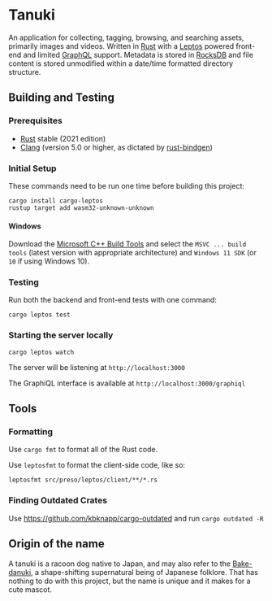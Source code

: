# Tanuki

An application for collecting, tagging, browsing, and searching assets, primarily images and videos. Written in [Rust](https://www.rust-lang.org) with a [Leptos](https://leptos.dev) powered front-end and limited [GraphQL](https://graphql.org) support. Metadata is stored in [RocksDB](https://rocksdb.org) and file content is stored unmodified within a date/time formatted directory structure.

## Building and Testing

### Prerequisites

* [Rust](https://www.rust-lang.org) stable (2021 edition)
* [Clang](https://clang.llvm.org) (version 5.0 or higher, as dictated by [rust-bindgen](https://github.com/rust-lang/rust-bindgen))

### Initial Setup

These commands need to be run one time before building this project:

```shell
cargo install cargo-leptos
rustup target add wasm32-unknown-unknown
```

#### Windows

Download the [Microsoft C++ Build Tools](https://visualstudio.microsoft.com/visual-cpp-build-tools/) and select the `MSVC ... build tools` (latest version with appropriate architecture) and `Windows 11 SDK` (or `10` if using Windows 10).

### Testing

Run both the backend and front-end tests with one command:

```shell
cargo leptos test
```

### Starting the server locally

```shell
cargo leptos watch
```

The server will be listening at `http://localhost:3000`

The GraphiQL interface is available at `http://localhost:3000/graphiql`

## Tools

### Formatting

Use `cargo fmt` to format all of the Rust code.

Use `leptosfmt` to format the client-side code, like so:

```shell
leptosfmt src/preso/leptos/client/**/*.rs
```

### Finding Outdated Crates

Use https://github.com/kbknapp/cargo-outdated and run `cargo outdated -R`

## Origin of the name

A tanuki is a racoon dog native to Japan, and may also refer to the [Bake-danuki](https://en.wikipedia.org/wiki/Bake-danuki), a shape-shifting supernatural being of Japanese folklore. That has nothing to do with this project, but the name is unique and it makes for a cute mascot.
